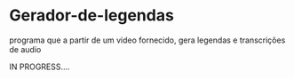 # Gerador-de-legendas
programa que a partir de um video fornecido, gera legendas e transcrições de audio


IN PROGRESS....
